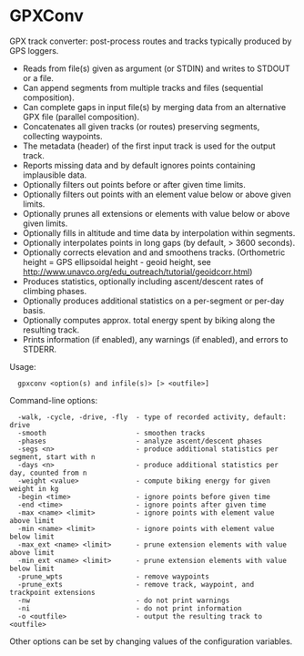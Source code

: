 # GPXConv

GPX track converter: post-process routes and tracks typically produced by GPS loggers.

* Reads from file(s) given as argument (or STDIN) and writes to STDOUT or a file.
* Can append segments from multiple tracks and files (sequential composition).
* Can complete gaps in input file(s) by merging data from an alternative GPX file (parallel composition).
* Concatenates all given tracks (or routes) preserving segments, collecting waypoints.
* The metadata (header) of the first input track is used for the output track.
* Reports missing data and by default ignores points containing implausible data.
* Optionally filters out points before or after given time limits.
* Optionally filters out points with an element value below or above given limits.
* Optionally prunes all extensions or elements with value below or above given limits.
* Optionally fills in altitude and time data by interpolation within segments.
* Optionally interpolates points in long gaps (by default, > 3600 seconds).
* Optionally corrects elevation and and smoothens tracks.
  (Orthometric height = GPS ellipsoidal height - geoid height,
  see http://www.unavco.org/edu_outreach/tutorial/geoidcorr.html)
* Produces statistics, optionally including ascent/descent rates of climbing phases.
* Optionally produces additional statistics on a per-segment or per-day basis.
* Optionally computes approx. total energy spent by biking along the resulting track.
* Prints information (if enabled), any warnings (if enabled), and errors to STDERR.

Usage:
```
  gpxconv <option(s) and infile(s)> [> <outfile>]
```
Command-line options:
```
  -walk, -cycle, -drive, -fly  - type of recorded activity, default: drive
  -smooth                      - smoothen tracks
  -phases                      - analyze ascent/descent phases
  -segs <n>                    - produce additional statistics per segment, start with n
  -days <n>                    - produce additional statistics per day, counted from n
  -weight <value>              - compute biking energy for given weight in kg
  -begin <time>                - ignore points before given time
  -end <time>                  - ignore points after given time
  -max <name> <limit>          - ignore points with element value above limit
  -min <name> <limit>          - ignore points with element value below limit
  -max_ext <name> <limit>      - prune extension elements with value above limit
  -min_ext <name> <limit>      - prune extension elements with value below limit
  -prune_wpts                  - remove waypoints
  -prune_exts                  - remove track, waypoint, and trackpoint extensions
  -nw                          - do not print warnings
  -ni                          - do not print information
  -o <outfile>                 - output the resulting track to <outfile>
```
Other options can be set by changing values of the configuration variables.

